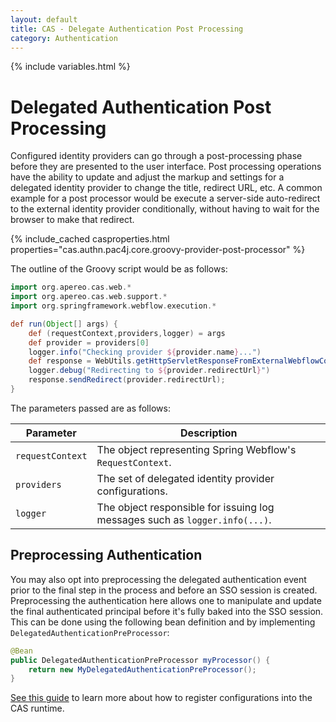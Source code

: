 ```yaml
---
layout: default
title: CAS - Delegate Authentication Post Processing
category: Authentication
---
```


{% include variables.html %}

# Delegated Authentication Post Processing

Configured identity providers can go through a post-processing phase before they are presented to 
the user interface. Post processing operations have the ability to update and adjust the markup and
settings for a delegated identity provider to change the title, redirect URL, etc. A common example
for a post processor would be execute a server-side auto-redirect to 
the external identity provider conditionally, without having to wait for 
the browser to make that redirect.

{% include_cached casproperties.html properties="cas.authn.pac4j.core.groovy-provider-post-processor" %}

The outline of the Groovy script would be as follows:
                                                         
```groovy
import org.apereo.cas.web.*
import org.apereo.cas.web.support.*
import org.springframework.webflow.execution.*

def run(Object[] args) {
    def (requestContext,providers,logger) = args
    def provider = providers[0]
    logger.info("Checking provider ${provider.name}...")
    def response = WebUtils.getHttpServletResponseFromExternalWebflowContext(requestContext)
    logger.debug("Redirecting to ${provider.redirectUrl}")
    response.sendRedirect(provider.redirectUrl);
}
```

The parameters passed are as follows:

| Parameter        | Description                                                                 |
|------------------|-----------------------------------------------------------------------------|
| `requestContext` | The object representing Spring Webflow's `RequestContext`.                  |
| `providers`      | The set of delegated identity provider configurations.                      |
| `logger`         | The object responsible for issuing log messages such as `logger.info(...)`. |

    
## Preprocessing Authentication

You may also opt into preprocessing the delegated authentication event prior to the final step in the process and before an SSO session is created. 
Preprocessing the authentication here allows one to manipulate and update the final authenticated principal before it's fully baked into the SSO session.
This can be done using the following bean definition and by implementing `DelegatedAuthenticationPreProcessor`:

```java
@Bean
public DelegatedAuthenticationPreProcessor myProcessor() {
    return new MyDelegatedAuthenticationPreProcessor();
}
```

[See this guide](../configuration/Configuration-Management-Extensions.html) to learn
more about how to register configurations into the CAS runtime.
